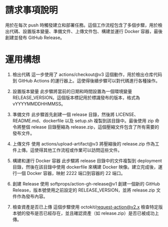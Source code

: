 請求事項說明
========
用於在每次 push 時觸發建立和部署任務。這個工作流程包含了多個步驟，用於檢出代碼、設置版本變量、準備文件、上傳文件包、構建並運行 Docker 容器，最後創建並發布 GitHub Release。

# 運用構想
1. 檢出代碼
這一步使用了 actions/checkout@v3 這個動作，用於檢出仓库代码到 GitHub Actions 的運行器上。這使得後續步驟可以對代碼進行各種操作。

2. 設置版本變量
此步驟將當前的日期和時間設置為一個環境變量 RELEASE_VERSION。這個版本標記用於標識發布的版本，格式為 vYYYYMMDDHHMMSS。

3. 準備文件
此步驟首先創建一個 release 目錄，然後將 LICENSE、README.md、dockerfile 以及 setup.sh 複製到該目錄中。最後使用 zip 命令將整個 release 目錄壓縮為 release.zip，這個壓縮文件包含了所有需要的發布文件。

4. 上傳文件
使用 actions/upload-artifact@v3 將壓縮後的 release.zip 作為工件上傳。這使得其他工作流程或作業可以訪問這些文件。

5. 構建和運行 Docker 容器
此步驟將 release 目錄中的文件複製到 deployment 目錄，然後在該目錄中使用 dockerfile 來構建 Docker 映像。建立完成後，運行一個 Docker 容器，映射 2222 端口到容器的 22 端口。

6. 創建 Release
使用 softprops/action-gh-release@v1 創建一個新的 GitHub Release，版本號使用之前設定的 RELEASE_VERSION，並將 release.zip 文件作為發布內容。

7. 檢查資產是否已上傳
這個步驟使用 octokit/request-action@v2.x 檢查特定版本號的發布是否已經存在，並且確認資產（如 release.zip）是否已被成功上傳。

